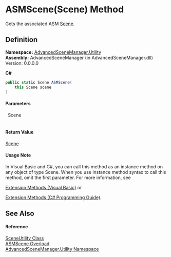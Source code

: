 # ASMScene(Scene) Method


Gets the associated ASM <a href="T_AdvancedSceneManager_Models_Scene">Scene</a>.



## Definition
**Namespace:** <a href="N_AdvancedSceneManager_Utility">AdvancedSceneManager.Utility</a>  
**Assembly:** AdvancedSceneManager (in AdvancedSceneManager.dll) Version: 0.0.0.0

**C#**
``` C#
public static Scene ASMScene(
	this Scene scene
)
```



#### Parameters
<dl><dt>  Scene</dt><dd> </dd></dl>

#### Return Value
<a href="T_AdvancedSceneManager_Models_Scene">Scene</a>

#### Usage Note
In Visual Basic and C#, you can call this method as an instance method on any object of type Scene. When you use instance method syntax to call this method, omit the first parameter. For more information, see <a href="https://docs.microsoft.com/dotnet/visual-basic/programming-guide/language-features/procedures/extension-methods" target="_blank" rel="noopener noreferrer">

Extension Methods (Visual Basic)</a> or <a href="https://docs.microsoft.com/dotnet/csharp/programming-guide/classes-and-structs/extension-methods" target="_blank" rel="noopener noreferrer">

Extension Methods (C# Programming Guide)</a>.

## See Also


#### Reference
<a href="T_AdvancedSceneManager_Utility_SceneUtility">SceneUtility Class</a>  
<a href="Overload_AdvancedSceneManager_Utility_SceneUtility_ASMScene">ASMScene Overload</a>  
<a href="N_AdvancedSceneManager_Utility">AdvancedSceneManager.Utility Namespace</a>  
